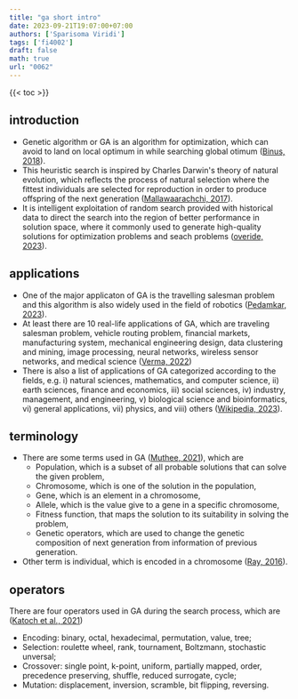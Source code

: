 ```yaml
---
title: "ga short intro"
date: 2023-09-21T19:07:00+07:00
authors: ['Sparisoma Viridi']
tags: ['fi4002']
draft: false
math: true
url: "0062"
---
```

{{< toc >}}


## introduction
+ Genetic algorithm or GA is an algorithm for optimization, which can avoid to land on local optimum in while searching global otimum ([Binus, 2018](https://socs.binus.ac.id/2018/12/08/genetic-algorithm/)).
+ This heuristic search is inspired by Charles Darwin's theory of natural evolution, which reflects the process of natural selection where the fittest individuals are selected for reproduction in order to produce offspring of the next generation ([Mallawaarachchi, 2017](https://towardsdatascience.com/introduction-to-genetic-algorithms-including-example-code-e396e98d8bf3)).
+ It is intelligent exploitation of random search provided with historical data to direct the search into the region of better performance in solution space, where it commonly used to generate high-quality solutions for optimization problems and seach problems ([overide, 2023](https://www.geeksforgeeks.org/genetic-algorithms/)).


## applications
+ One of the major applicaton of GA is the travelling salesman problem and this algorithm is also widely used in the field of robotics ([Pedamkar, 2023](https://www.educba.com/what-is-genetic-algorithm/)).
+ At least there are 10 real-life applications of GA, which are traveling salesman problem, vehicle routing problem, financial markets, manufacturing system, mechanical engineering design, data clustering and mining, image processing, neural networks, wireless sensor networks, and medical science ([Verma, 2022](https://analyticsindiamag.com/10-real-life-applications-of-genetic-optimization/))
+ There is also a list of applications of GA categorized according to the fields, e.g. i) natural sciences, mathematics, and computer science, ii) earth sciences, finance and economics, iii) social sciences, iv) industry, management, and engineering, v) biological science and bioinformatics, vi) general applications, vii) physics, and viii) others ([Wikipedia, 2023](https://en.wikipedia.org/w/index.php?oldid=1173413907)).


## terminology
+ There are some terms used in GA ([Muthee, 2021](https://www.section.io/engineering-education/the-basics-of-genetic-algorithms-in-ml/)), which are
  - Population, which is a subset of all probable solutions that can solve the given problem,
  - Chromosome, which is one of the solution in the population,
  - Gene, which is an element in a chromosome,
  - Allele, which is the value give to a gene in a specific chromosome,
  - Fitness function, that maps the solution to its suitability in solving the problem,
  - Genetic operators, which are used to change the genetic composition of next generation from information of previous generation.
+ Other term is individual, which is encoded in a chromosome ([Ray, 2016](https://stackoverflow.com/a/39740926/9475509)).


## operators
There are four operators used in GA during the search process, which are ([Katoch et al., 2021](https://doi.org/10.1007/s11042-020-10139-6))
+ Encoding: binary, octal, hexadecimal, permutation, value, tree;
+ Selection: roulette wheel, rank, tournament, Boltzmann, stochastic unversal;
+ Crossover: single point, k-point, uniform, partially mapped, order, precedence preserving, shuffle, reduced surrogate, cycle;
+ Mutation: displacement, inversion, scramble, bit flipping, reversing.
